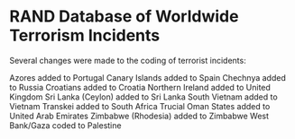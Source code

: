 # RAND Database of Worldwide Terrorism Incidents

Several changes were made to the coding of terrorist incidents:

Azores added to Portugal
Canary Islands added to Spain
Chechnya added to Russia
Croatians added to Croatia
Northern Ireland added to United Kingdom
Sri Lanka (Ceylon) added to Sri Lanka
South Vietnam added to Vietnam
Transkei added to South Africa
Trucial Oman States added to United Arab Emirates
Zimbabwe (Rhodesia) added to Zimbabwe
West Bank/Gaza coded to Palestine